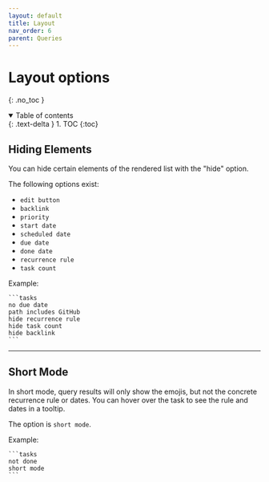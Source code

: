 ```yaml
---
layout: default
title: Layout
nav_order: 6
parent: Queries
---
```


# Layout options

{: .no_toc }

<details open markdown="block">
  <summary>
    Table of contents
  </summary>
  {: .text-delta }
1. TOC
{:toc}
</details>

## Hiding Elements

You can hide certain elements of the rendered list with the "hide" option.

The following options exist:

- `edit button`
- `backlink`
- `priority`
- `start date`
- `scheduled date`
- `due date`
- `done date`
- `recurrence rule`
- `task count`

Example:

    ```tasks
    no due date
    path includes GitHub
    hide recurrence rule
    hide task count
    hide backlink
    ```

---

## Short Mode

In short mode, query results will only show the emojis, but not the concrete recurrence rule or dates.
You can hover over the task to see the rule and dates in a tooltip.

The option is `short mode`.

Example:

    ```tasks
    not done
    short mode
    ```

